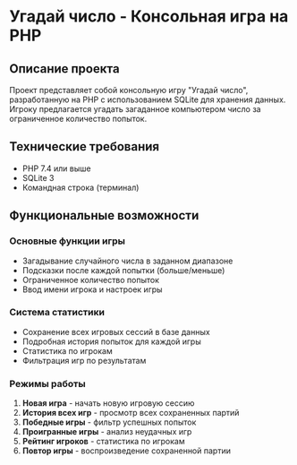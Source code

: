 # Угадай число - Консольная игра на PHP

## Описание проекта

Проект представляет собой консольную игру "Угадай число", разработанную на PHP с использованием SQLite для хранения данных. Игроку предлагается угадать загаданное компьютером число за ограниченное количество попыток.

## Технические требования

- PHP 7.4 или выше
- SQLite 3
- Командная строка (терминал)

## Функциональные возможности

### Основные функции игры
- Загадывание случайного числа в заданном диапазоне
- Подсказки после каждой попытки (больше/меньше)
- Ограниченное количество попыток
- Ввод имени игрока и настроек игры

### Система статистики
- Сохранение всех игровых сессий в базе данных
- Подробная история попыток для каждой игры
- Статистика по игрокам
- Фильтрация игр по результатам

### Режимы работы
1. **Новая игра** - начать новую игровую сессию
2. **История всех игр** - просмотр всех сохраненных партий
3. **Победные игры** - фильтр успешных попыток
4. **Проигранные игры** - анализ неудачных игр
5. **Рейтинг игроков** - статистика по игрокам
6. **Повтор игры** - воспроизведение сохраненной партии
